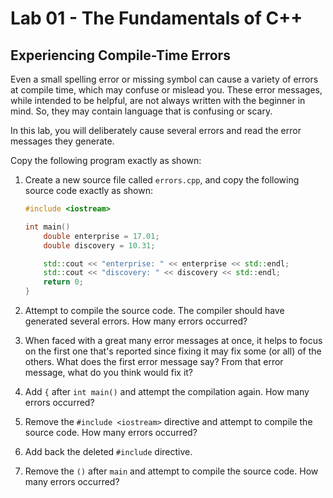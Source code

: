 # Lab 01 - The Fundamentals of C++

## Experiencing Compile-Time Errors

Even a small spelling error or missing symbol can cause a variety of errors at compile time, which may confuse or mislead you. These error messages, while intended to be helpful, are not always written with the beginner in mind. So, they may contain language that is confusing or scary. 

In this lab, you will deliberately cause several errors and read the error messages they generate.

Copy the following program exactly as shown:

1. Create a new source file called `errors.cpp`, and copy the following source code exactly as shown:
    ```cpp
    #include <iostream>

    int main() 
        double enterprise = 17.01;
        double discovery = 10.31;

        std::cout << "enterprise: " << enterprise << std::endl;
        std::cout << "discovery: " << discovery << std::endl;
        return 0;
    }
    ```

1. Attempt to compile the source code. The compiler should have generated several errors. How many errors occurred? 
1. When faced with a great many error messages at once, it helps to focus on the first one that's reported since fixing it may fix some (or all) of the others. What does the first error message say? From that error message, what do you think would fix it? 
1. Add `{` after `int main()` and attempt the compilation again. How many errors occurred? 
1. Remove the `#include <iostream>` directive and attempt to compile the source code. How many errors occurred?
1. Add back the deleted `#include` directive.
1. Remove the `()` after `main` and attempt to compile the source code. How many errors occurred?
